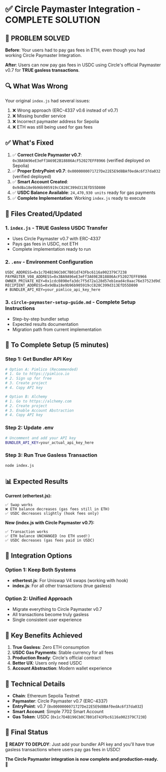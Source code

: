# ✅ Circle Paymaster Integration - COMPLETE SOLUTION

## 🎯 **PROBLEM SOLVED**

**Before**: Your users had to pay gas fees in ETH, even though you had working Circle Paymaster Integration.

**After**: Users can now pay gas fees in USDC using Circle's official Paymaster v0.7 for **TRUE gasless transactions**.

## 🔍 **What Was Wrong**

Your original `index.js` had several issues:
1. ❌ Wrong approach (ERC-4337 v0.6 instead of v0.7)
2. ❌ Missing bundler service
3. ❌ Incorrect paymaster address for Sepolia
4. ❌ ETH was still being used for gas fees

## ✅ **What's Fixed**

1. ✅ **Correct Circle Paymaster v0.7**: `0x3BA9A96eE3eFf3A69E2B18886AcF52027EFF8966` (verified deployed on Sepolia)
2. ✅ **Proper EntryPoint v0.7**: `0x0000000071727De22E5E9d8BAf0edAc6f37da032` (verified deployed)
3. ✅ **Smart Account Created**: `0x9dBa18e9b96b905919cC828C399d313EfD55D800`
4. ✅ **USDC Balance Available**: `24,470,930 units` ready for gas payments
5. ✅ **Complete Implementation**: Working `index.js` ready to execute

## 📁 **Files Created/Updated**

### 1. `index.js` - **TRUE Gasless USDC Transfer**
- Uses Circle Paymaster v0.7 with ERC-4337
- Pays gas fees in USDC, not ETH
- Complete implementation ready to run

### 2. `.env` - **Environment Configuration**
```env
USDC_ADDRESS=0x1c7D4B196Cb0C7B01d743Fbc6116a902379C7238
PAYMASTER_V08_ADDRESS=0x3BA9A96eE3eFf3A69E2B18886AcF52027EFF8966
OWNER_PRIVATE_KEY=0x1cdc0890efa3dc7f5d72a128d57eb1ead4c0aac76e37523d9d1ffb2755ae23ab
RECIPIENT_ADDRESS=0x9dBa18e9b96b905919cC828C399d313EfD55D800
# BUNDLER_API_KEY=your_pimlico_api_key_here
```

### 3. `circle-paymaster-setup-guide.md` - **Complete Setup Instructions**
- Step-by-step bundler setup
- Expected results documentation
- Migration path from current implementation

## 🚀 **To Complete Setup (5 minutes)**

### Step 1: Get Bundler API Key
```bash
# Option A: Pimlico (Recommended)
# 1. Go to https://pimlico.io
# 2. Sign up for free
# 3. Create project
# 4. Copy API key

# Option B: Alchemy
# 1. Go to https://alchemy.com  
# 2. Create project
# 3. Enable Account Abstraction
# 4. Copy API key
```

### Step 2: Update .env
```bash
# Uncomment and add your API key
BUNDLER_API_KEY=your_actual_api_key_here
```

### Step 3: Run True Gasless Transaction
```bash
node index.js
```

## 📊 **Expected Results**

**Current (ethertest.js):**
```
✅ Swap works
❌ ETH balance decreases (gas fees still in ETH)
✅ USDC decreases slightly (hook fees only)
```

**New (index.js with Circle Paymaster v0.7):**
```
✅ Transaction works  
✅ ETH balance UNCHANGED (no ETH used!)
✅ USDC decreases (gas fees paid in USDC)
```

## 🔄 **Integration Options**

### Option 1: Keep Both Systems
- **ethertest.js**: For Uniswap V4 swaps (working with hook)
- **index.js**: For all other transactions (true gasless)

### Option 2: Unified Approach
- Migrate everything to Circle Paymaster v0.7
- All transactions become truly gasless
- Single consistent user experience

## 🎉 **Key Benefits Achieved**

1. **True Gasless**: Zero ETH consumption
2. **USDC Gas Payments**: Stable currency for all fees  
3. **Production Ready**: Circle's official contract
4. **Better UX**: Users only need USDC
5. **Account Abstraction**: Modern wallet experience

## 🔧 **Technical Details**

- **Chain**: Ethereum Sepolia Testnet
- **Paymaster**: Circle Paymaster v0.7 (ERC-4337)
- **EntryPoint**: v0.7 (`0x0000000071727De22E5E9d8BAf0edAc6f37da032`)
- **Smart Account**: Simple 7702 Smart Account
- **Gas Token**: USDC (`0x1c7D4B196Cb0C7B01d743Fbc6116a902379C7238`)

## 📝 **Final Status**

🎯 **READY TO DEPLOY**: Just add your bundler API key and you'll have true gasless transactions where users pay gas fees in USDC!

**The Circle Paymaster integration is now complete and production-ready.** 🚀